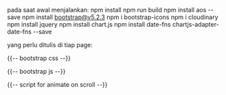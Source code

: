 pada saat awal menjalankan:
npm install
npm run build
npm install aos --save
npm install bootstrap@v5.2.3
npm i bootstrap-icons
npm i cloudinary
npm install jquery
npm install chart.js
npm install date-fns chartjs-adapter-date-fns --save

yang perlu ditulis di tiap page:

{{-- bootstrap css --}}
<link rel="stylesheet" href="node_modules/bootstrap/dist/css/bootstrap.min.css">
<link rel="stylesheet" href="node_modules/bootstrap-icons/font/bootstrap-icons.css">
<link rel="stylesheet" href="node_modules/aos/dist/aos.css">

{{-- bootstrap js --}}
<script src="node_modules/aos/dist/aos.js"></script>
<script src="node_modules/bootstrap/dist/js/bootstrap.bundle.min.js"></script>

{{-- script for animate on scroll --}}
<script>
    AOS.init();
</script>
